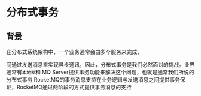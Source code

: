 # 分布式事务
## 背景
在分布式系统架构中，一个业务通常会由多个服务来完成，


间通过发送消息来实现异步通讯，因此，分布式事务是我们必然面对的挑战。业界通常有`本地表`和 MQ Server提供事务功能来解决这个问题，也就是通常我们所说的分布式事务
RocketMQ的事务消息支持在业务逻辑与发送消息之间提供事务保证，RocketMQ通过两阶段的方式提供事务消息的支持